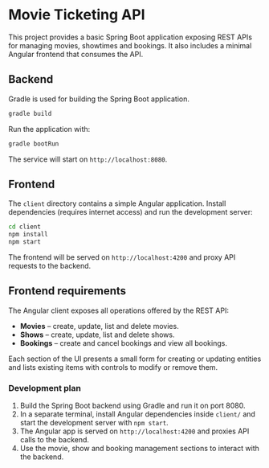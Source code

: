 # Movie Ticketing API

This project provides a basic Spring Boot application exposing REST APIs for managing movies, showtimes and bookings.
It also includes a minimal Angular frontend that consumes the API.

## Backend

Gradle is used for building the Spring Boot application.

```bash
gradle build
```

Run the application with:

```bash
gradle bootRun
```

The service will start on `http://localhost:8080`.

## Frontend

The `client` directory contains a simple Angular application.
Install dependencies (requires internet access) and run the development server:

```bash
cd client
npm install
npm start
```

The frontend will be served on `http://localhost:4200` and proxy API requests to the backend.

## Frontend requirements

The Angular client exposes all operations offered by the REST API:

- **Movies** – create, update, list and delete movies.
- **Shows** – create, update, list and delete shows.
- **Bookings** – create and cancel bookings and view all bookings.

Each section of the UI presents a small form for creating or updating entities and lists existing items with controls to modify or remove them.

### Development plan

1. Build the Spring Boot backend using Gradle and run it on port 8080.
2. In a separate terminal, install Angular dependencies inside `client/` and start the development server with `npm start`.
3. The Angular app is served on `http://localhost:4200` and proxies API calls to the backend.
4. Use the movie, show and booking management sections to interact with the backend.

